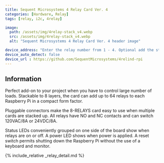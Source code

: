```yaml
---
title: Sequent Microsystems 4 Relay Card Ver. 4
categories: [Hardware, Relay]
tags: [relay, i2c, 4relay]

image:
  path: /assets/img/4relay-stack_v4.webp
  src: /assets/img/4relay-stack_v4.webp
  alt: "Sequent Microsystems 4 Relay Card Ver. 4 header image"

device_address: "Enter the relay number from 1 - 4. Optional add the stack level number. Default 0.<br />`1,2`"
device_auto_detect: false
device_url : https://github.com/SequentMicrosystems/4relind-rpi
---
```


## Information

Perfect add-on to your project when you have to control large number of loads. Stackable to 8 layers, the card can add up to 64 relays to each Raspberry Pi in a compact form factor.

Pluggable connectors make the 8-RELAYS card easy to use when multiple cards are stacked up. All relays have NO and NC contacts and can switch 120VAC/8A or 24VDC/8A.

Status LEDs conveniently grouped on one side of the board show when relays are on or off. A power LED shows when power is applied. A reset switch permits shutting down the Raspberry Pi without the use of a keyboard and monitor.

{% include_relative _relay_detail.md %}

